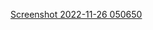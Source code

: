 [Screenshot 2022-11-26 050650](https://user-images.githubusercontent.com/92691751/204062261-ac7bbaf1-4aae-45b1-bbf1-19f2671a5a81.jpg)
